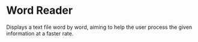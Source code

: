 # Word Reader

Displays a text file word by word, aiming to help the user process the given information at a faster rate.
